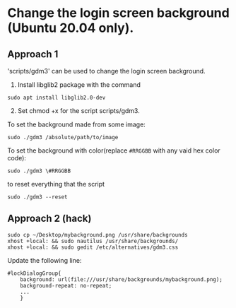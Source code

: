 # Change the login screen background (Ubuntu 20.04 only).

## Approach 1

'scripts/gdm3' can be used to change the login screen background.

1. Install libglib2 package with the command

```
sudo apt install libglib2.0-dev
```

2. Set chmod +x for the script scripts/gdm3.


To set the background made from some image:

```
sudo ./gdm3 /absolute/path/to/image
```

To set the background with color(replace `#RRGGBB` with any vaid hex color code): 

```
sudo ./gdm3 \#RRGGBB
```


to reset everything that the script
  
```
sudo ./gdm3 --reset
```

## Approach 2 (hack)

```
sudo cp ~/Desktop/mybackground.png /usr/share/backgrounds
xhost +local: && sudo nautilus /usr/share/backgrounds/
xhost +local: && sudo gedit /etc/alternatives/gdm3.css
```

Update the following line:

```
#lockDialogGroup{
	background: url(file:///usr/share/backgrounds/mybackground.png); 
	background-repeat: no-repeat;
	...
	}
```
